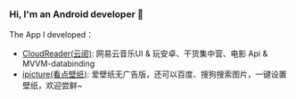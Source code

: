 
### Hi, I'm an Android developer 👋

The App I developed：
 - [CloudReader(云阅)](https://github.com/youlookwhat/CloudReader): 网易云音乐UI & 玩安卓、干货集中营、电影 Api & MVVM-databinding
 - [ipicture(看点壁纸)](http://d.firim.info/ipicture):  爱壁纸无广告版，还可以百度、搜狗搜索图片，一键设置壁纸，欢迎尝鲜~
 
<!--
开源的三方库:
 - [ByWebView](https://github.com/youlookwhat/ByWebView): 更方便快捷的在应用中使用网页浏览。
 - [ByRecyclerView](https://github.com/youlookwhat/ByRecyclerView): 最常使用的列表控件，轻松搞定各种需求。
 - [WebProgress](https://github.com/youlookwhat/WebProgress): 网页进度条，效果似微信进度条。
 - [SBannerView](https://github.com/youlookwhat/SBannerView): 右端缩进的banner，也可正常使用。
 - [SceneryView](https://github.com/youlookwhat/SceneryView): 风景自定义View，绘制圆，三角形，云，平移/旋转动画。
--> 

<!--
**youlookwhat/youlookwhat** is a ✨ _special_ ✨ repository because its `README.md` (this file) appears on your GitHub profile.

Here are some ideas to get you started:

- 🔭 I’m currently working on ...
- 🌱 I’m currently learning ...
- 👯 I’m looking to collaborate on ...
- 🤔 I’m looking for help with ...
- 💬 Ask me about ...
- 📫 How to reach me: ...
- 😄 Pronouns: ...
- ⚡ Fun fact: ...
-->

<!--
[![景彬's github stats](https://github-readme-stats.vercel.app/api?username=youlookwhat)](https://github.com/youlookwhat)
-->

<!--
<img src="https://v1.jinrishici.com/all.svg" style="max-width:100%;">
-->

<!--
![](https://v1.jinrishici.com/all.svg) 
-->

<!--
<img src="https://v1.jinrishici.com/all.svg?font-size=18&spacing=2">
-->

<!--
[![](https://github-readme-stats.vercel.app/api?username=youlookwhat)](https://github.com/youlookwhat)
-->
